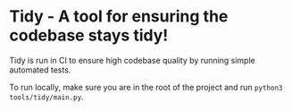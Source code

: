 # Tidy - A tool for ensuring the codebase stays tidy!
Tidy is run in CI to ensure high codebase quality by running simple automated tests.

To run locally, make sure you are in the root of the project and run `python3 tools/tidy/main.py`.
